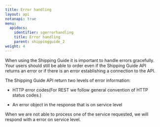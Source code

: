 ```yaml
---
title: Error handling
layout: api
notanapi: true
menu:
  apidocs:
    identifier: sgerrorhandling
    title: Error handling
    parent: shippingguide_2
weight: 4
---
```

When using the Shipping Guide it is important to handle errors gracefully. Your users should still be able to order even if the Shipping Guide API returns an error or if there is an error establishing a connection to the API.

The Shipping Guide API return two levels of error information:

* HTTP error codes(For REST we follow general convention of HTTP status codes.)


* An error object in the response that is on service level

When we are not able to process one of the service requested, we will respond with a error on service level.
